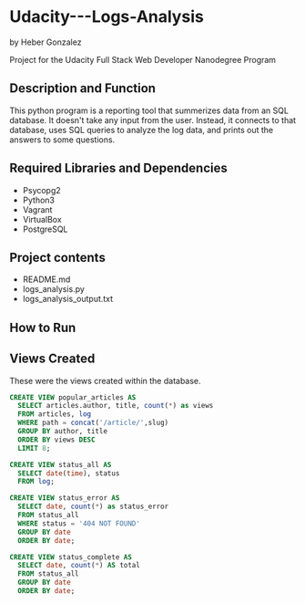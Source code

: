 # Udacity---Logs-Analysis

by Heber Gonzalez

Project for the Udacity Full Stack Web Developer Nanodegree Program

## Description and Function
This python program is a reporting tool that summerizes data from an SQL database. It doesn't take any input from the user. Instead, it connects to that database, uses SQL queries to analyze the log data, and prints out the answers to some questions.

## Required Libraries and Dependencies
* Psycopg2
* Python3
* Vagrant
* VirtualBox
* PostgreSQL

## Project contents
* README.md
* logs_analysis.py
* logs_analysis_output.txt

## How to Run


## Views Created
These were the views created within the database.
```SQL
CREATE VIEW popular_articles AS
  SELECT articles.author, title, count(*) as views
  FROM articles, log
  WHERE path = concat('/article/',slug)
  GROUP BY author, title
  ORDER BY views DESC
  LIMIT 8;
```
```SQL
CREATE VIEW status_all AS
  SELECT date(time), status
  FROM log;
```
```SQL
CREATE VIEW status_error AS
  SELECT date, count(*) as status_error
  FROM status_all
  WHERE status = '404 NOT FOUND'
  GROUP BY date
  ORDER BY date;
```
```SQL
CREATE VIEW status_complete AS
  SELECT date, count(*) AS total
  FROM status_all
  GROUP BY date
  ORDER BY date;
```
